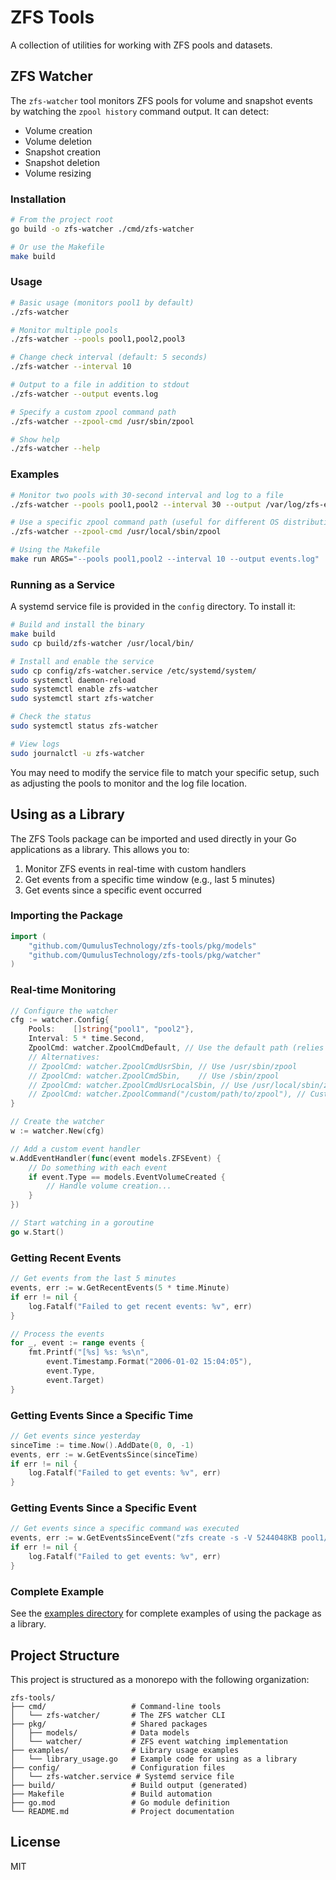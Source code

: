 # ZFS Tools

A collection of utilities for working with ZFS pools and datasets.

## ZFS Watcher

The `zfs-watcher` tool monitors ZFS pools for volume and snapshot events by watching the `zpool history` command output. It can detect:

- Volume creation
- Volume deletion
- Snapshot creation
- Snapshot deletion
- Volume resizing

### Installation

```bash
# From the project root
go build -o zfs-watcher ./cmd/zfs-watcher

# Or use the Makefile
make build
```

### Usage

```bash
# Basic usage (monitors pool1 by default)
./zfs-watcher

# Monitor multiple pools
./zfs-watcher --pools pool1,pool2,pool3

# Change check interval (default: 5 seconds)
./zfs-watcher --interval 10

# Output to a file in addition to stdout
./zfs-watcher --output events.log

# Specify a custom zpool command path
./zfs-watcher --zpool-cmd /usr/sbin/zpool

# Show help
./zfs-watcher --help
```

### Examples

```bash
# Monitor two pools with 30-second interval and log to a file
./zfs-watcher --pools pool1,pool2 --interval 30 --output /var/log/zfs-events.log

# Use a specific zpool command path (useful for different OS distributions)
./zfs-watcher --zpool-cmd /usr/local/sbin/zpool

# Using the Makefile
make run ARGS="--pools pool1,pool2 --interval 10 --output events.log"
```

### Running as a Service

A systemd service file is provided in the `config` directory. To install it:

```bash
# Build and install the binary
make build
sudo cp build/zfs-watcher /usr/local/bin/

# Install and enable the service
sudo cp config/zfs-watcher.service /etc/systemd/system/
sudo systemctl daemon-reload
sudo systemctl enable zfs-watcher
sudo systemctl start zfs-watcher

# Check the status
sudo systemctl status zfs-watcher

# View logs
sudo journalctl -u zfs-watcher
```

You may need to modify the service file to match your specific setup, such as adjusting the pools to monitor and the log file location.

## Using as a Library

The ZFS Tools package can be imported and used directly in your Go applications as a library. This allows you to:

1. Monitor ZFS events in real-time with custom handlers
2. Get events from a specific time window (e.g., last 5 minutes)
3. Get events since a specific event occurred

### Importing the Package

```go
import (
    "github.com/QumulusTechnology/zfs-tools/pkg/models"
    "github.com/QumulusTechnology/zfs-tools/pkg/watcher"
)
```

### Real-time Monitoring

```go
// Configure the watcher
cfg := watcher.Config{
    Pools:    []string{"pool1", "pool2"},
    Interval: 5 * time.Second,
    ZpoolCmd: watcher.ZpoolCmdDefault, // Use the default path (relies on system PATH)
    // Alternatives:
    // ZpoolCmd: watcher.ZpoolCmdUsrSbin, // Use /usr/sbin/zpool
    // ZpoolCmd: watcher.ZpoolCmdSbin,    // Use /sbin/zpool
    // ZpoolCmd: watcher.ZpoolCmdUsrLocalSbin, // Use /usr/local/sbin/zpool
    // ZpoolCmd: watcher.ZpoolCommand("/custom/path/to/zpool"), // Custom path
}

// Create the watcher
w := watcher.New(cfg)

// Add a custom event handler
w.AddEventHandler(func(event models.ZFSEvent) {
    // Do something with each event
    if event.Type == models.EventVolumeCreated {
        // Handle volume creation...
    }
})

// Start watching in a goroutine
go w.Start()
```

### Getting Recent Events

```go
// Get events from the last 5 minutes
events, err := w.GetRecentEvents(5 * time.Minute)
if err != nil {
    log.Fatalf("Failed to get recent events: %v", err)
}

// Process the events
for _, event := range events {
    fmt.Printf("[%s] %s: %s\n",
        event.Timestamp.Format("2006-01-02 15:04:05"),
        event.Type,
        event.Target)
}
```

### Getting Events Since a Specific Time

```go
// Get events since yesterday
sinceTime := time.Now().AddDate(0, 0, -1)
events, err := w.GetEventsSince(sinceTime)
if err != nil {
    log.Fatalf("Failed to get events: %v", err)
}
```

### Getting Events Since a Specific Event

```go
// Get events since a specific command was executed
events, err := w.GetEventsSinceEvent("zfs create -s -V 5244048KB pool1/volume-xyz")
if err != nil {
    log.Fatalf("Failed to get events: %v", err)
}
```

### Complete Example

See the [examples directory](./examples) for complete examples of using the package as a library.

## Project Structure

This project is structured as a monorepo with the following organization:

```
zfs-tools/
├── cmd/                   # Command-line tools
│   └── zfs-watcher/       # The ZFS watcher CLI
├── pkg/                   # Shared packages
│   ├── models/            # Data models
│   └── watcher/           # ZFS event watching implementation
├── examples/              # Library usage examples
│   └── library_usage.go   # Example code for using as a library
├── config/                # Configuration files
│   └── zfs-watcher.service # Systemd service file
├── build/                 # Build output (generated)
├── Makefile               # Build automation
├── go.mod                 # Go module definition
└── README.md              # Project documentation
```

## License

MIT
